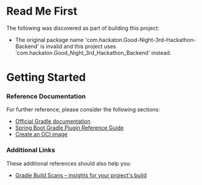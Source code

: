 # Read Me First
The following was discovered as part of building this project:

* The original package name 'com.hackaton.Good-Night-3rd-Hackathon-Backend' is invalid and this project uses 'com.hackaton.Good_Night_3rd_Hackathon_Backend' instead.

# Getting Started

### Reference Documentation
For further reference, please consider the following sections:

* [Official Gradle documentation](https://docs.gradle.org)
* [Spring Boot Gradle Plugin Reference Guide](https://docs.spring.io/spring-boot/3.3.3/gradle-plugin)
* [Create an OCI image](https://docs.spring.io/spring-boot/3.3.3/gradle-plugin/packaging-oci-image.html)

### Additional Links
These additional references should also help you:

* [Gradle Build Scans – insights for your project's build](https://scans.gradle.com#gradle)

